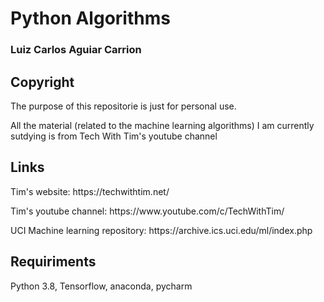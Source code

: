 <h1> Python Algorithms </h1>
<h3> Luiz Carlos Aguiar Carrion </h3>

<h2> Copyright </h2>
<p> The purpose of this repositorie is just for personal use.</p>
<p> All the material (related to the machine learning algorithms) I am currently sutdying is from Tech With Tim's youtube channel </p>

<h2> Links </h2>
<p> Tim's website: https://techwithtim.net/ </p>
<p> Tim's youtube channel: https://www.youtube.com/c/TechWithTim/ </p>
<p> UCI Machine learning repository: https://archive.ics.uci.edu/ml/index.php </p>

<h2> Requiriments </h2> 
<p> Python 3.8, Tensorflow, anaconda, pycharm </p>
